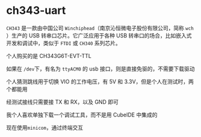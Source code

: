 # ch343-uart

`CH343` 是一款由中国公司 `Winchiphead`（南京沁恒微电子股份有限公司，简称 `wch` ）生产的 USB 转串口芯片。它广泛应用于各种 USB 转串口的场合，比如嵌入式开发和调试中，类似于 `FTDI` 或 `CH340` 系列芯片。

个人购买的是 CH343G6T-EVT-TTL

如果在 `/dev`下，有名为 `ttyACM0` 的 usb 接口，则是直接免驱的，不需要下载驱动

个人猜测跳线用于切换 VIO 的工作电压，有 5V 和 3.3V，但是个人在测试时，两个都能用

经测试接线只需要接 TX 和 RX，以及 GND 即可

我个人喜欢单独下载一个调试工具，而不是用 CubeIDE 中集成的

现在使用`minicom`，通过终端交互
